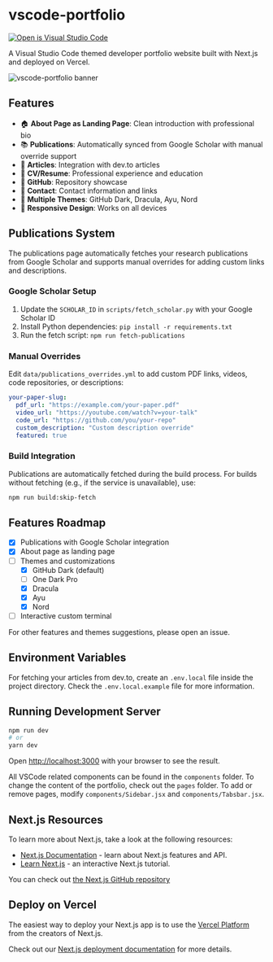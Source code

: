 # vscode-portfolio
[![Open is Visual Studio Code](https://open.vscode.dev/badges/open-in-vscode.svg)](https://open.vscode.dev/itsnitinr/vscode-portfolio)

A Visual Studio Code themed developer portfolio website built with Next.js and deployed on Vercel.

![vscode-portfolio banner](https://imgur.com/JXJ9mpO.gif)

## Features

- 🏠 **About Page as Landing Page**: Clean introduction with professional bio
- 📚 **Publications**: Automatically synced from Google Scholar with manual override support
- 📝 **Articles**: Integration with dev.to articles
- 💼 **CV/Resume**: Professional experience and education
- 🐙 **GitHub**: Repository showcase
- 📧 **Contact**: Contact information and links
- 🎨 **Multiple Themes**: GitHub Dark, Dracula, Ayu, Nord
- 📱 **Responsive Design**: Works on all devices

## Publications System

The publications page automatically fetches your research publications from Google Scholar and supports manual overrides for adding custom links and descriptions.

### Google Scholar Setup

1. Update the `SCHOLAR_ID` in `scripts/fetch_scholar.py` with your Google Scholar ID
2. Install Python dependencies: `pip install -r requirements.txt`
3. Run the fetch script: `npm run fetch-publications`

### Manual Overrides

Edit `data/publications_overrides.yml` to add custom PDF links, videos, code repositories, or descriptions:

```yaml
your-paper-slug:
  pdf_url: "https://example.com/your-paper.pdf"
  video_url: "https://youtube.com/watch?v=your-talk"
  code_url: "https://github.com/you/your-repo"
  custom_description: "Custom description override"
  featured: true
```

### Build Integration

Publications are automatically fetched during the build process. For builds without fetching (e.g., if the service is unavailable), use:

```bash
npm run build:skip-fetch
```

## Features Roadmap

- [x] Publications with Google Scholar integration
- [x] About page as landing page  
- [ ] Themes and customizations
  - [x] GitHub Dark (default)
  - [ ] One Dark Pro
  - [x] Dracula
  - [x] Ayu
  - [x] Nord
- [ ] Interactive custom terminal

For other features and themes suggestions, please open an issue.

## Environment Variables

For fetching your articles from dev.to, create an `.env.local` file inside the project directory. Check the `.env.local.example` file for more information.

## Running Development Server

```bash
npm run dev
# or
yarn dev
```

Open [http://localhost:3000](http://localhost:3000) with your browser to see the result.

All VSCode related components can be found in the `components` folder. To change the content of the portfolio, check out the `pages` folder. To add or remove pages, modify `components/Sidebar.jsx` and `components/Tabsbar.jsx`.

## Next.js Resources

To learn more about Next.js, take a look at the following resources:

- [Next.js Documentation](https://nextjs.org/docs) - learn about Next.js features and API.
- [Learn Next.js](https://nextjs.org/learn) - an interactive Next.js tutorial.

You can check out [the Next.js GitHub repository](https://github.com/vercel/next.js/)

## Deploy on Vercel

The easiest way to deploy your Next.js app is to use the [Vercel Platform](https://vercel.com/new?utm_medium=default-template&filter=next.js&utm_source=create-next-app&utm_campaign=create-next-app-readme) from the creators of Next.js.

Check out our [Next.js deployment documentation](https://nextjs.org/docs/deployment) for more details.
